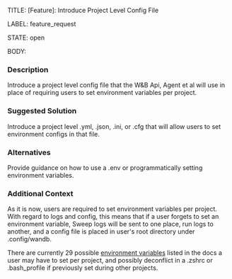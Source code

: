 TITLE:
[Feature]: Introduce Project Level Config File

LABEL:
feature_request

STATE:
open

BODY:
### Description

Introduce a project level config file that the W&B Api, Agent et al will use in place of requiring users to set environment variables per project.

### Suggested Solution

Introduce a project level .yml, .json, .ini, or .cfg that will allow users to set environment configs in that file.

### Alternatives

Provide guidance on how to use a .env or programmatically setting environment variables.

### Additional Context

As it is now, users are required to set environment variables per project. With regard to logs and config, this means that if a user forgets to set an environment variable, Sweep logs will be sent to one place, run logs to another, and a config file is placed in user's root directory under .config/wandb.

There are currently 29 possible [environment variables](https://docs.wandb.ai/guides/track/environment-variables#optional-environment-variables) listed in the docs a user may have to set per project, and possibly deconflict in a .zshrc or .bash_profile if previously set during other projects.

